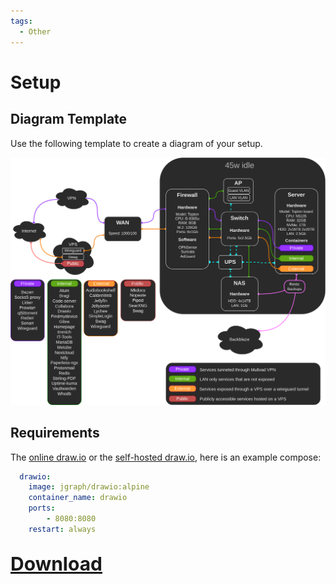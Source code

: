 ```yaml
---
tags:
  - Other
---
```


# Setup

## Diagram Template

Use the following template to create a diagram of your setup.

![Setup](images/setup.png)

## Requirements

The [online draw.io](https://app.diagrams.net/) or the [self-hosted draw.io](https://github.com/jgraph/docker-drawio), here is an example compose:
```Yaml
  drawio:
    image: jgraph/drawio:alpine
    container_name: drawio
    ports:
        - 8080:8080
    restart: always
```

## <a href="../files/setup.drawio" style="font-size:30px;">Download</a>